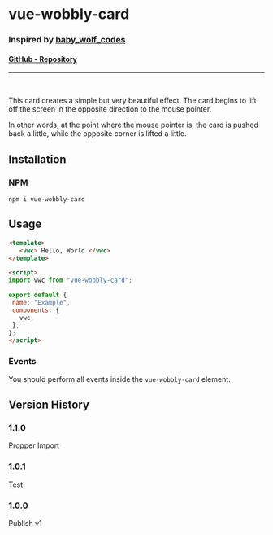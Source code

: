 # vue-wobbly-card
### Inspired by [baby_wolf_codes](https://www.instagram.com/baby_wolf_codes/)
#### [GitHub - Repository](https://github.com/PatrickMaul/vue-wobbly-card)
---
<br>

This card creates a simple but very beautiful effect.
The card begins to lift off the screen in the opposite direction to the mouse pointer.

In other words, at the point where the mouse pointer is, the card is pushed back a little, while the opposite corner is lifted a little.

## Installation
### NPM
````
npm i vue-wobbly-card
````

## Usage
 ````html
<template>
    <vwc> Hello, World </vwc>
</template>

<script>
import vwc from "vue-wobbly-card";

export default {
  name: "Example",
  components: {
    vwc,
  },
};
</script>
````

<!-- ### Props

| Prop | Type | Default | Description |
| --- | --- | --- | --- |
| `shaky_card_id` | String | Random | **Required** for card movement.|
| `shakiness` | Number | 3 | **Required** Possible value between 1-6, more or less will set `shakiness` to 0.| -->
### Events
You should perform all events inside the `vue-wobbly-card` element.

## Version History
### 1.1.0
Propper Import
### 1.0.1
Test
### 1.0.0
Publish v1